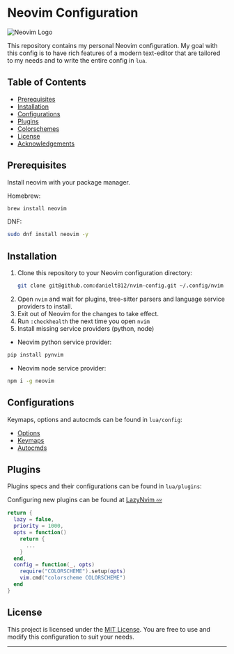 # Neovim Configuration

![Neovim Logo](https://neovim.io/logos/neovim-logo-300x87.png)

This repository contains my personal Neovim configuration. My goal with this config is to have rich features of a modern text-editor that are tailored to my needs and to write the entire config in `lua`.

## Table of Contents

- [Prerequisites](#prerequisites)
- [Installation](#installation)
- [Configurations](#configurations)
- [Plugins](#plugins)
- [Colorschemes](#colorschemes)
- [License](#license)
- [Acknowledgements](#Acknowledgments)

## Prerequisites

Install neovim with your package manager.

Homebrew:

```sh
brew install neovim
```

DNF:
```sh
sudo dnf install neovim -y
```

## Installation

1. Clone this repository to your Neovim configuration directory:
   ```sh
   git clone git@github.com:danielt812/nvim-config.git ~/.config/nvim
   ```
2. Open `nvim` and wait for plugins, tree-sitter parsers and language service providers to install.
3. Exit out of Neovim for the changes to take effect.
4. Run `:checkhealth` the next time you open `nvim`
5. Install missing service providers (python, node)

- Neovim python service provider:

```sh
pip install pynvim
```

- Neovim node service provider:

```sh
npm i -g neovim
```

## Configurations

Keymaps, options and autocmds can be found in `lua/config`:

- [Options](https://github.com/danielt812/nvim-config/tree/main/lua/config/options.lua)
- [Keymaps](https://github.com/danielt812/nvim-config/tree/main/lua/config/keymaps.lua)
- [Autocmds](https://github.com/danielt812/nvim-config/tree/main/lua/config/autocmds.lua)

## Plugins

Plugins specs and their configurations can be found in `lua/plugins`:

Configuring new plugins can be found at [LazyNvim :zzz:](https://github.com/folke/lazy.nvim)

```lua
return {
  lazy = false,
  priority = 1000,
  opts = function()
    return {
      ...
    }
  end,
  config = function(_, opts)
    require("COLORSCHEME").setup(opts)
    vim.cmd("colorscheme COLORSCHEME")
  end
}
```

## License

This project is licensed under the [MIT License](LICENSE). You are free to use and modify this configuration to suit your needs.

---
